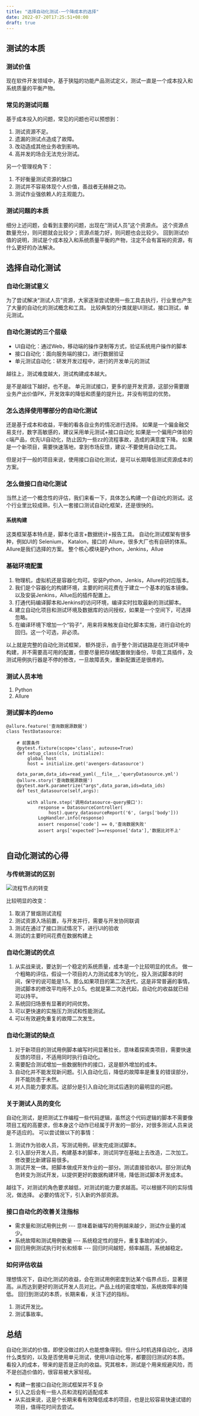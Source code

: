 ```yaml
---
title: "选择自动化测试-一个降成本的选择"
date: 2022-07-20T17:25:51+08:00
draft: true
---
```


## 测试的本质

### 测试价值
现在软件开发领域中，基于狭隘的功能产品测试定义，测试一直是一个成本投入和系统质量的平衡产物。

### 常见的测试问题
基于成本投入的问题，常见的问题也可以预想到：
1. 测试资源不足。
2. 遗漏的测试点造成了故障。
3. 改动造成其他业务收到影响。
4. 高并发的场合无法充分测试。

另一个管理视角下：
1. 不好衡量测试资源的缺口
2. 测试并不容易体现个人价值，善战者无赫赫之功。
3. 测试作业强依赖人的主观能力。

### 测试问题的本质
细分上述问题，会看到主要的问题，出现在“测试人员”这个资源点。
这个资源点数量充分，则问题就会比较少；资源点能力好，则问题也会比较少。
回到测试价值的说明，测试是个成本投入和系统质量平衡的产物，注定不会有富裕的资源，有什么更好的办法解决。

## 选择自动化测试

### 自动化测试意义
为了尝试解决“测试人员”资源，大家逐渐尝试使用一些工具去执行，行业里也产生了大量的自动化的测试概念和工具。
比较典型的分类就是UI测试，接口测试，单元测试。

### 自动化测试的三个层级
- UI自动化：通过Web，移动端的操作录制等方式，验证系统用户操作的脚本
- 接口自动化：面向服务端的接口，进行数据验证
- 单元测试自动化：研发开发过程中，进行的开发单元的测试

越往上，测试难度越大，测试构建成本越大。

是不是越往下越好。也不是。
单元测试接口，更多的是开发资源，这部分需要跟业务产出价值PK，开发效率的降低和质量的提升比，并没有明显的优势。

### 怎么选择使用哪部分的自动化测试
还是基于成本和收益，平衡的看各自业务的情况进行选择。
如果是一个偏金融交易支付，数字高敏感的，建议采用单元测试+接口自动化
如果是一个偏用户体验的c端产品，优先UI自动化，防止因为一些zz的流程事故，造成的满意度下降。
如果是一个新项目，需要快速落地，拿到市场反馈，建议-不要使用自动化工具。

但是对于一般的项目来说，使用接口自动化测试，是可以长期降低测试资源成本的方案。

### 怎么做接口自动化测试
当然上述一个概念性的评估，我们来看一下，具体怎么构建一个自动化的测试。这个行业里比较成熟，引入一套接口测试自动化框架，还是很快的。

#### 系统构建
这类框架基本特点是，脚本化语言+数据统计+报告工具。
自动化测试框架有很多种，例如UI的 Selenium， Katalon，接口的 Allure，很多大厂也有自研的体系。
Allure是我们选择的方案。
整个核心模块是Python，Jenkins，Allue

### 基础环境配置
1. 物理机，虚拟机还是容器化均可。安装Python，Jenkis，Allure的对应版本。
2. 我们是个容器化的构建环境，主要的时间花费在于建立一个基本的版本镜像。以及安装Jenkins，Allue后的插件配置上。
3. 打通代码编译脚本和Jenkins的访问环境，编译实时拉取最新的测试脚本。
4. 建立自动化项目和测试环境及数据库的访问授权，如果是一个空间下，可选择忽略。
5. 在编译环境下增加一个“钩子”，用来将来触发自动化脚本实施，进行自动化的回归。这一个可选，非必须。

以上就是完整的自动化测试框架，
额外提示，由于整个测试链路是在测试环境中构建，并不需要高可用的配置，但要尽量把存储配置做到备份，毕竟工具插件，及测试用例执行器是不停的修改，一旦故障丢失，重新配置还是很疼的。

### 测试人员本地
1. Python
2. Allure

### 测试脚本的demo

```
@allure.feature('查询数据源数据')
class TestDatasource:

    # 前置条件
    @pytest.fixture(scope='class', autouse=True)
    def setup_class(cls, initialize):
        global host
        host = initialize.get('avengers-datasource')

    data_param,data_ids=read_yaml(__file__,'queryDatasource.yml')
    @allure.story('查询数据源数据')
    @pytest.mark.parametrize("args",data_param,ids=data_ids)
    def test_datasource(self,args):
        
        with allure.step('调用datasource-query接口'):
            response = DatasourceController(
                host).query_datasourceReport('6', (args['body']))
            LogHandler.info(response)
            assert response['code'] == 0,'查询数据失败'
            assert args['expected']==response['data'],'数据比对不上'
            
```

## 自动化测试的心得

### 与传统测试的区别

![流程节点的转变](./img/node-change.png)

比较明显的改变：
1. 取消了冒烟测试流程
2. 测试资源入场前置，与开发并行，需要与开发协同联调
3. 测试在通过了接口测试情况下，进行UI的验收
4. 测试的主要时间花费在数据构建上

### 自动化测试的优点
1. 从实战来说，要达到一个稳定的系统质量，成本是一个比较明显的优点。
   做一个粗略的评估，假设一个项目的人力测试成本为1的化，投入测试脚本的时间，保守的说可能是1.5。那么如果项目的第二次迭代，这是非常普遍的事情，测试脚本的修改平均用不上0.5。也就是第二次迭代起，自动化的收益就已经可以持平。
2. 系统回归场景有显著的时间优势。
3. 可以更快速的实施压力测试和性能测试。
4. 可以有效避免重复的故障二次发生。

### 自动化测试的缺点
1. 对于新项目的测试用例脚本编写时间显著拉长，意味着探索类项目，需要快速反馈的项目，不适用同时执行自动化。
2. 需要配合测试增加一些数据制作的接口，这是额外增加的成本。
3. 自动化并不能发现新问题。引入自动化后，降低的故障率是重复的错误部分，并不能防患于未然。
4. 对人员能力要求高。这部分是引入自动化测试后遇到的最明显的问题。

### 关于测试人员的变化
自动化测试，是把测试工作编程一些代码逻辑，虽然这个代码逻辑的脚本不需要像项目工程的高要求，但本身这个动作已经属于开发的一部分，对很多测试人员来说是不适应的。
可以尝试做以下的事情：
1. 测试作为验收人员，写测试用例，研发完成测试脚本。
2. 引入部分开发人员，构建基本的脚本，测试同学在基础上去改造，二次加工。修改要比新建容易很多。
3. 测试开发一体。把脚本做成开发作业的一部分。测试直接验收UI。部分测试角色转变为测试开发，以提供更好的数据构建环境，降低测试脚本开发成本。

越往下，对测试的角色要求越低，对测试的能力要求越高。可以根据不同的实际情况，做选择。
必要的情况下，引入新的外部资源。

### 接口自动化的改善关注指标
- 需求量和测试用例比例 --- 意味着新编写的用例越来越少，测试作业量的减少。
- 系统故障和测试用例数量  --- 系统稳定性的提升，重复事故的减少。
- 回归用例测试执行时长和频率  --- 回归时间越短，频率越高，系统越稳定。

### 如何评估收益
理想情况下，自动化测试的收益，会在测试用例密度到达某个临界点后，显著提高。从而达到更好的测试开发人员对比。产品上线的密度增加，系统故障率的降低。
回归到测试的本质，长期来看，关注下述的指标。
1. 测试开发比。
2. 测试事故率。

## 总结
自动化测试的价值，即使没做过的人也能想象得到。但什么时机选择自动化，选择什么类型的，以及是否使用单元测试，使用UI自动化等，都要回归测试的本质。看投入的成本，带来的是否是正向的收益。究其根本，测试是个用来规避风险，而不是创造价值的，很容易被大家轻视。

- 构建一套接口自动化测试框架并不复杂
- 引入之后会有一些人员和流程的适配成本
- 从实战来说，这是个长期来看有效降低成本的项目，也是比较容易快速试错的项目，值得花时间去尝试。
